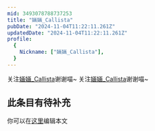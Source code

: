 ```yaml
---
mid: 3493078788737253
title: "婳婳_Callista"
pubDate: "2024-11-04T11:22:11.261Z"
updatedDate: "2024-11-04T11:22:11.261Z"
profile:
  {
    Nickname: ["婳婳_Callista"],
  }
---
```


关注[婳婳_Callista](https://space.bilibili.com/3493078788737253)谢谢喵~ 关注[婳婳_Callista](https://space.bilibili.com/3493078788737253)谢谢喵~

## 此条目有待补充
你可以在[这里](https://github.com/Yuhanawa/VTuber.ICU-Content/edit/master/v/婳婳_Callista/index.md)编辑本文
